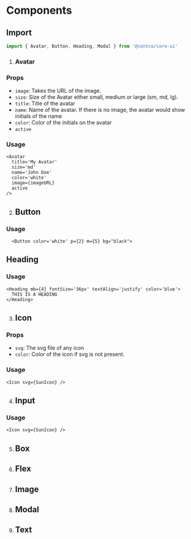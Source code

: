 # Components

## Import

```ts
import { Avatar, Button, Heading, Modal } from '@contco/core-ui'
```

1. ### Avatar

### Props

- `image`: Takes the URL of the image.
- `size`: Size of the Avatar either small, medium or large (sm, md, lg).
- `title`: Title of the avatar
- `name`: Name of the avatar. If there is no image, the avatar would show initials of the name
- `color`: Color of the initials on the avatar
- `active`

### Usage

```tsx
<Avatar
  title='My Avatar'
  size='md'
  name='John Doe'
  color='white'
  image={imageURL}
  active
/>
```

2. ## Button

### Usage

```tsx
  <Button color='white' p={2} m={5} bg="black">
```

## Heading

### Usage

```tsx
<Heading mb={4} fontSize='36px' textAlign='justify' color='blue'>
  THIS IS A HEADING
</Heading>
```

3. ## Icon

### Props

- `svg`: The svg file of any icon
- `color`: Color of the icon if svg is not present.

### Usage

```tsx
<Icon svg={SunIcon} />
```

4. ## Input

### Usage

```tsx
<Icon svg={SunIcon} />
```

5. ## Box

6. ## Flex

7. ## Image

8. ## Modal

9. ## Text
